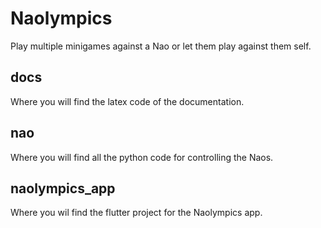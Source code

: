 # Naolympics

Play multiple minigames against a Nao or let them play against them self.

## docs

Where you will find the latex code of the documentation.

## nao

Where you will find all the python code for controlling the Naos.

## naolympics_app

Where you wil find the flutter project for the Naolympics app.
